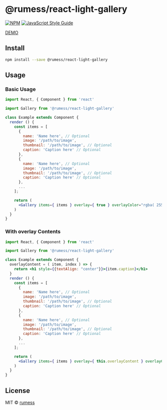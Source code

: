 # @rumess/react-light-gallery

> 

[![NPM](https://img.shields.io/npm/v/@rumess/react-light-gallery)](https://www.npmjs.com/package/@rumess/react-light-gallery) [![JavaScript Style Guide](https://img.shields.io/badge/code_style-standard-brightgreen.svg)](https://standardjs.com)

[DEMO](https://rumess.github.io/react-light-gallery/)

## Install

```bash
npm install --save @rumess/react-light-gallery
```

## Usage

### Basic Usage
```jsx
import React, { Component } from 'react'

import Gallery from '@rumess/react-light-gallery'

class Example extends Component {
  render () {
    const items = [
      {
        name: 'Name here', // Optional
        image: '/path/to/image',
        thumbnail: '/path/to/image', // Optional
        caption: 'Caption here' // Optional
      },
      {
        name: 'Name here', // Optional
        image: '/path/to/image',
        thumbnail: '/path/to/image', // Optional
        caption: 'Caption here' // Optional
      },
      ...
    ];

    return (
      <Gallery items={ items } overlay={ true } overlayColor="rgba( 255,0,0,.5 )" />
    )
  }
}

```

### With overlay Contents
```jsx
import React, { Component } from 'react'

import Gallery from '@rumess/react-light-gallery'

class Example extends Component {
  overlayContent = ( item, index ) => {
    return <h1 style={{textAlign: "center"}}>{item.caption}</h1>
  }
  render () {
    const items = [
      {
        name: 'Name here', // Optional
        image: '/path/to/image',
        thumbnail: '/path/to/image', // Optional
        caption: 'Caption here' // Optional
      },
      {
        name: 'Name here', // Optional
        image: '/path/to/image',
        thumbnail: '/path/to/image', // Optional
        caption: 'Caption here' // Optional
      },
      ...
    ];

    return (
      <Gallery items={ items } overlay={ this.overlayContent } overlayColor="rgba( 255,0,0,.5 )" />
    )
  }
}
```

## License

MIT © [rumess](https://github.com/rumess)
